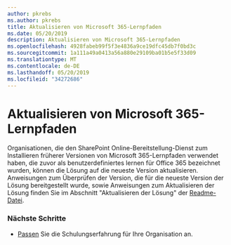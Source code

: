 ```yaml
---
author: pkrebs
ms.author: pkrebs
title: Aktualisieren von Microsoft 365-Lernpfaden
ms.date: 05/20/2019
description: Aktualisieren von Microsoft 365-Lernpfaden
ms.openlocfilehash: 4928fabeb99f5f3e4836a9ce19dfc45db7f0bd3c
ms.sourcegitcommit: 1a111a49a0413a56a880e29109ba01b5e5f33d09
ms.translationtype: MT
ms.contentlocale: de-DE
ms.lasthandoff: 05/20/2019
ms.locfileid: "34272686"
---
```

# <a name="update-microsoft-365-learning-pathways"></a>Aktualisieren von Microsoft 365-Lernpfaden

Organisationen, die den SharePoint Online-Bereitstellung-Dienst zum Installieren früherer Versionen von Microsoft 365-Lernpfaden verwendet haben, die zuvor als benutzerdefiniertes lernen für Office 365 bezeichnet wurden, können die Lösung auf die neueste Version aktualisieren. Anweisungen zum Überprüfen der Version, die für die neueste Version der Lösung bereitgestellt wurde, sowie Anweisungen zum Aktualisieren der Lösung finden Sie im Abschnitt "Aktualisieren der Lösung" der [Readme-Datei](https://github.com/pnp/custom-learning-office-365/blob/master/README.md).  

### <a name="next-steps"></a>Nächste Schritte
- [Passen](custom_overview.md) Sie die Schulungserfahrung für Ihre Organisation an.

